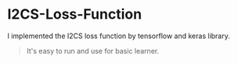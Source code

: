 # I2CS-Loss-Function

I implemented the I2CS loss function by tensorflow and keras library.

> It's easy to run and use for basic learner.


